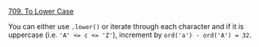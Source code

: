[709. To Lower Case](https://leetcode.com/problems/to-lower-case/)

You can either use `.lower()` or iterate through each character and if it is uppercase (i.e. `'A' <= c <= 'Z'`), increment by `ord('a') - ord('A') = 32`.